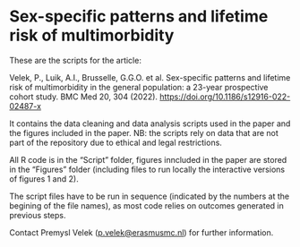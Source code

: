 
<!-- README.md is generated from README.Rmd. Please edit that file -->

# Sex-specific patterns and lifetime risk of multimorbidity

These are the scripts for the article:

Velek, P., Luik, A.I., Brusselle, G.G.O. et al. Sex-specific patterns
and lifetime risk of multimorbidity in the general population: a 23-year
prospective cohort study. BMC Med 20, 304 (2022).
<https://doi.org/10.1186/s12916-022-02487-x>

It contains the data cleaning and data analysis scripts used in the
paper and the figures included in the paper. NB: the scripts rely on
data that are not part of the repository due to ethical and legal
restrictions.

All R code is in the “Script” folder, figures inncluded in the paper are
stored in the “Figures” folder (including files to run locally the
interactive versions of figures 1 and 2).

The script files have to be run in sequence (indicated by the numbers at
the begining of the file names), as most code relies on outcomes
generated in previous steps.

Contact Premysl Velek (<p.velek@erasmusmc.nl>) for further information.
